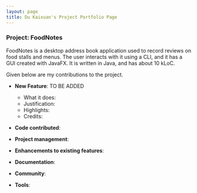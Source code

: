 ```yaml
---
layout: page
title: Du Kaixuan's Project Portfolio Page
---
```


### Project: FoodNotes

FoodNotes is a desktop address book application used to record reviews on food stalls and menus.
The user interacts with it using a CLI, and it has a GUI created with JavaFX.
It is written in Java, and has about 10 kLoC.

Given below are my contributions to the project.

* **New Feature**: TO BE ADDED
    * What it does:
    * Justification:
    * Highlights:
    * Credits:

* **Code contributed**:

* **Project management**:

* **Enhancements to existing features**:

* **Documentation**:

* **Community**:

* **Tools**:
